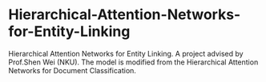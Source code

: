 # Hierarchical-Attention-Networks-for-Entity-Linking
Hierarchical Attention Networks for Entity Linking. A project advised by Prof.Shen Wei (NKU). 
The model is modified from the Hierarchical Attention Networks for Document Classification.

